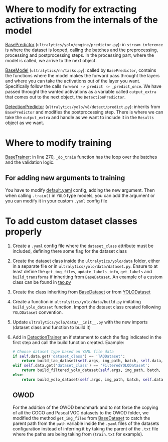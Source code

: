 # Where to modify for extracting activations from the internals of the model

[BasePredictor](yolo/engine/predictor.py) (```ultralytics/yolo/engine/predictor.py```): in ```stream_inference``` is where the dataset is looped, calling the batches and the preprocessing, processing and postprocessing steps. In the processing part, where the model is called, we arrive to the next object.

[BaseModel](nn/tasks.py) (```ultralytics/nn/tasks.py```): called by ```BasePredictor```, contains the functions where the model makes the forward pass throught the layers and where you can take the activations out of the layer you want. Specifically follow the calls ```forward -> predict -> _predict_once```. We have passed throught the wanted activations as a variable called ```output_extra``` that comes out to the next object, the ```DetectionPredictor```.


[DetectionPredictor](yolo/v8/detect/predict.py) (```ultralytics/yolo/v8/detect/predict.py```): inherits from ```BasePredictor``` and modifies the postprocessing step. There is where we can take the ```output_extra``` and handle as we want to include it in the ```Results``` object as we want.

# Where to modify training

[BaseTrainer](yolo/engine/trainer.py): in line 270, ```_do_train``` function has the loop over the batches and the validation logic.

## For adding new arguments to training

You have to modify [default.yaml](yolo/cfg/default.yaml) config, adding the new argument. Then when calling ```.train()``` in ```YOLO``` type models, you can add the argument or you can modify it in your custom ```.yaml``` config file

# To add custom dataset classes properly

1. Create a ```.yaml``` config file where the ```dataset_class``` attribute must be included, defining there some flag for the dataset class
2. Create the dataset class inside the ```ultralytics/yolo/data``` folder, either in a separate file or in ```ultralytics/yolo/data/dataset.py```. Ensure to at least define the ```get_img_files```, ```update_labels_info```, ```get_labels``` and ```build_transforms``` if inheriting from ```BaseDataset```. An example of a custom class can be found in [tao.py](yolo/data/tao.py)
3. Create the class inheriting from [BaseDataset](yolo/data/base.py) or from [YOLODataset](yolo/data/dataset.py)
4. Create a function in ```ultralytics/yolo/data/build.py``` imitating ```build_yolo_dataset``` function. Import the dataset class created following ```YOLODataset``` convention.
6. Update ```ultralytics/yolo/data/__init__.py``` with the new imports (dataset class and function to build it)
7. Add in [DetectionTrainer](yolo/v8/detect/train.py) an if statement to catch the flag indicated in the first step and call the build function created. Example:

    ```python
    # Choose dataset type based on YAML file data
    if self.data.get('dataset_class') == 'TAODataset':
        return build_tao_dataset(self.args, img_path, batch, self.data, mode=mode, rect=mode == 'val', stride=gs)
    elif self.data.get('dataset_class') == 'FilteredYOLODataset':
        return build_filtered_yolo_dataset(self.args, img_path, batch, self.data, mode=mode, rect=mode == 'val', stride=gs)
    else:
        return build_yolo_dataset(self.args, img_path, batch, self.data, mode=mode, rect=mode == 'val', stride=gs)
    ```

    ## OWOD 

    For the addition of the OWOD benchmark and to not force the copying of all the COCO and Pascal VOC datasets to the OWOD folder, we modified the method ```get_img_files``` from [BaseDataset](yolo/data/build.py) to catch the parent path from the ```path``` variable inside the ```.yaml``` files of the datasets configuration instead of inferring it by taking the parent of the ```.txt``` file where the paths are being taking from (```train.txt``` for example).
